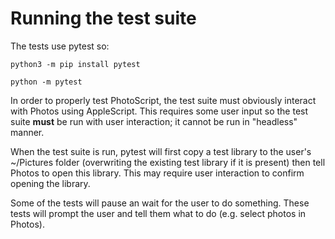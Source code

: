 # Running the test suite

The tests use pytest so:

`python3 -m pip install pytest`

`python -m pytest`

In order to properly test PhotoScript, the test suite must obviously interact with Photos using AppleScript.  This requires some user input so the test suite **must** be run with user interaction; it cannot be run in "headless" manner.

When the test suite is run, pytest will first copy a test library to the user's ~/Pictures folder (overwriting the existing test library if it is present) then tell Photos to open this library.  This may require user interaction to confirm opening the library.

Some of the tests will pause an wait for the user to do something.  These tests will prompt the user and tell them what to do (e.g. select photos in Photos).

